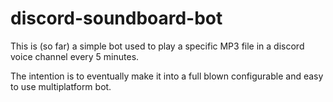 discord-soundboard-bot
===

This is (so far) a simple bot used to play a specific MP3 file in a discord voice channel every 5 minutes.

The intention is to eventually make it into a full blown configurable and easy to use multiplatform bot.
